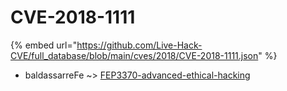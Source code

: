 # CVE-2018-1111
{% embed url="https://github.com/Live-Hack-CVE/full_database/blob/main/cves/2018/CVE-2018-1111.json" %}

* baldassarreFe ~> [FEP3370-advanced-ethical-hacking](https://www.alice-snow.ru/2018/database/cve-2018-1111/fep3370-advanced-ethical-hacking-baldassarrefe)